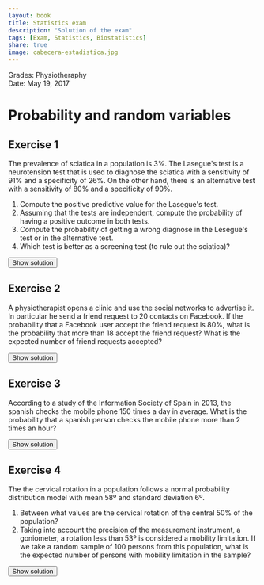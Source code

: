 ```yaml
---
layout: book
title: Statistics exam
description: "Solution of the exam"
tags: [Exam, Statistics, Biostatistics]
share: true
image: cabecera-estadistica.jpg
---
```




Grades: Physiotheraphy  
Date: May 19, 2017 

# Probability and random variables

## Exercise 1
The prevalence of sciatica in a population is 3%.
The Lasegue's test is a neurotension test that is used to diagnose the sciatica with a sensitivity of 91% and a specificity of 26%.
On the other hand, there is an alternative test with a sensitivity of 80% and a specificity of 90%.

1. Compute the positive predictive value for the Lasegue's test.
2. Assuming that the tests are independent, compute the probability of having a positive outcome in both tests.
3. Compute the probability of getting a wrong diagnose in the Lesegue's test or in the alternative test.
4. Which test is better as a screening test (to rule out the sciatica)?



<div><button class="solution">Show solution</button></div>
<div id="solution" style="display: none">
1. $PPV=P(D|+)=0.0366$. It is not a goot test to confirm the sciatica as the post test probability of having the sciatica for a positive outcome is very low. <br/>
2. Naming $L⁺$ to the event of having a positive outcome in Lasegue's test and $A⁺$ to the event of having a positive outcome in the alternative test: $P(L^+\cap A^+)=P(L^+)P(A^+)=0.7451\cdot 0.121 = 0.0902$. <br/>
3. Naming $WL$ to the event of having a wrong diagnose with Lasegue's test and $WA$ to the event of having a wrong diagnose with the alternative test: $P(WL\cup WA)=P(WL)+P(WA)-P(WL\cap WA)=0.7205+ 0.103-0.7205\cdot0.103=0.7493$. <br/>
4. Lesegue test: $NPV=P(\overline D|-)=0.9894$.<br/>
Alternative test: $NPV=P(\overline D|-)=0.9932$.<br/>
Thus, the alternative test is better to rule out the sciatica. 
</div>

## Exercise 2
A physiotherapist opens a clinic and use the social networks to advertise it.
In particular he send a friend request to 20 contacts on Facebook.
If the probability that a Facebook user accept the friend request is 80%, what is the probability that more than 18 accept the friend request?
What is the expected number of friend requests accepted?



<div><button class="solution">Show solution</button></div>
<div id="solution" style="display: none">
Naming $X$ to the number of accepted friend request, $X\sim B(20,0.8)$ and $P(X>18)=0.0692$.<br/>
The expected number of accepted friend request is $16$. 
</div>

## Exercise 3
According to a study of the Information Society of Spain in 2013, the spanish checks the mobile phone 150 times a day in average.
What is the probability that a spanish person checks the mobile phone more than 2 times an hour?



<div><button class="solution">Show solution</button></div>
<div id="solution" style="display: none">
1. Naming $X$ to the number of times that a spanish person checks the phone in an hour, $X\sim P(6.25)$ and $P(X>2)=0.9483$.
</div>

## Exercise 4
The the cervical rotation in a population follows a normal probability distribution model with mean 58º and standard deviation 6º.

1. Between what values are the cervical rotation of the central 50\% of the population?
2. Taking into account the precision of the measurement instrument, a goniometer, a rotation less than 53º is considered a mobility limitation.
If we take a random sample of 100 persons from this population, what is the expected number of persons with mobility limitation in the sample?



<div><button class="solution">Show solution</button></div>
<div id="solution" style="display: none">
Naming $X$ to the cervical rotation, $X\sim N(58, 6)$. <br/>
1. $(Q1,Q3)=(53.9531, 62.0469)$. <br/>
3. $P(X<53)=0.2023$ and the expected number of persons with mobility limitation in a sample of 100 persons is $20.2328$. 
</div>


